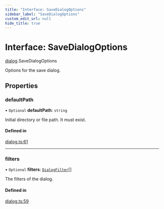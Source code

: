 ```yaml
---
title: "Interface: SaveDialogOptions"
sidebar_label: "SaveDialogOptions"
custom_edit_url: null
hide_title: true
---
```


# Interface: SaveDialogOptions

[dialog](../modules/dialog.md).SaveDialogOptions

Options for the save dialog.

## Properties

### defaultPath

• `Optional` **defaultPath**: `string`

Initial directory or file path. It must exist.

#### Defined in

[dialog.ts:61](https://github.com/tauri-apps/tauri/blob/710a4f9/tooling/api/src/dialog.ts#L61)

___

### filters

• `Optional` **filters**: [`DialogFilter`](dialog.dialogfilter.md)[]

The filters of the dialog.

#### Defined in

[dialog.ts:59](https://github.com/tauri-apps/tauri/blob/710a4f9/tooling/api/src/dialog.ts#L59)
